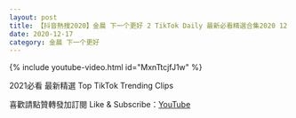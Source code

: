 ```yaml
---
layout: post
title: 【抖音熱搜2020】金晨 下一个更好 2 TikTok Daily 最新必看精選合集2020 12 17
date: 2020-12-17
category: 金晨 下一个更好
---
```


{% include youtube-video.html id="MxnTtcjfJ1w" %}

2021必看 最新精選 Top TikTok Trending Clips

喜歡請點贊轉發加訂閱 Like & Subscribe：[YouTube](https://www.youtube.com/channel/UCAoR7VcanIPd04uEq_GIylA/videos)

